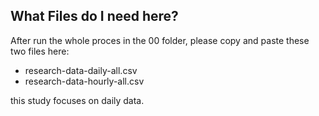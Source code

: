 ## What Files do I need here?


After run the whole proces in the 00 folder, please copy and paste these two files here:
* research-data-daily-all.csv
* research-data-hourly-all.csv

this study focuses on daily data.